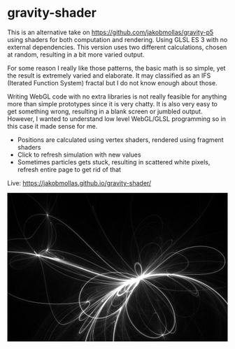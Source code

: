 # gravity-shader

This is an alternative take on https://github.com/jakobmollas/gravity-p5 using shaders for both computation and rendering. Using GLSL ES 3 with no external dependencies. This version uses two different calculations, chosen at random, resulting in a bit more varied output.

For some reason I really like those patterns, the basic math is so simple, yet the result is extremely varied and elaborate. It may classified as an IFS (Iterated Function System) fractal but I do not know enough about those.

Writing WebGL code with no extra libraries is not really feasible for anything more than simple prototypes since it is very chatty. It is also very easy to get something wrong, resulting in a blank screen or jumbled output. However, I wanted to understand low level WebGL/GLSL programming so in this case it made sense for me.

- Positions are calculated using vertex shaders, rendered using fragment shaders
- Click to refresh simulation with new values
- Sometimes particles gets stuck, resulting in scattered white pixels, refresh entire page to get rid of that

Live: https://jakobmollas.github.io/gravity-shader/

![screenshot](screenshot.png "Screenshot")
